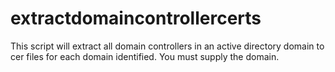 # extractdomaincontrollercerts
This script will extract all domain controllers in an active directory domain to cer files for each domain identified. You must supply the domain.
